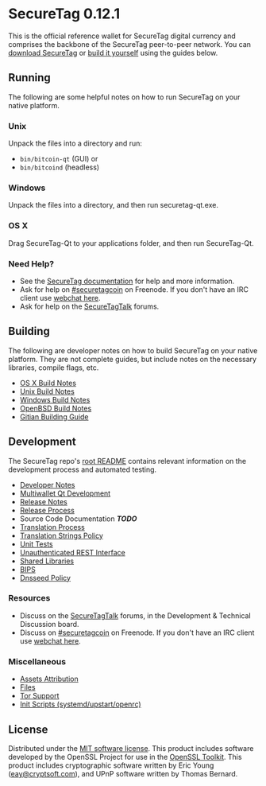 SecureTag 0.12.1
=====================

This is the official reference wallet for SecureTag digital currency and comprises the backbone of the SecureTag peer-to-peer network. You can [download SecureTag](https://www.securetag.org/downloads/) or [build it yourself](#building) using the guides below.

Running
---------------------
The following are some helpful notes on how to run SecureTag on your native platform.

### Unix

Unpack the files into a directory and run:

- `bin/bitcoin-qt` (GUI) or
- `bin/bitcoind` (headless)

### Windows

Unpack the files into a directory, and then run securetag-qt.exe.

### OS X

Drag SecureTag-Qt to your applications folder, and then run SecureTag-Qt.

### Need Help?

* See the [SecureTag documentation](https://securetagcoin.atlassian.net/wiki/display/DOC)
for help and more information.
* Ask for help on [#securetagcoin](http://webchat.freenode.net?channels=securetagcoin) on Freenode. If you don't have an IRC client use [webchat here](http://webchat.freenode.net?channels=securetagcoin).
* Ask for help on the [SecureTagTalk](https://securetagtalk.org/) forums.

Building
---------------------
The following are developer notes on how to build SecureTag on your native platform. They are not complete guides, but include notes on the necessary libraries, compile flags, etc.

- [OS X Build Notes](build-osx.md)
- [Unix Build Notes](build-unix.md)
- [Windows Build Notes](build-windows.md)
- [OpenBSD Build Notes](build-openbsd.md)
- [Gitian Building Guide](gitian-building.md)

Development
---------------------
The SecureTag repo's [root README](/README.md) contains relevant information on the development process and automated testing.

- [Developer Notes](developer-notes.md)
- [Multiwallet Qt Development](multiwallet-qt.md)
- [Release Notes](release-notes.md)
- [Release Process](release-process.md)
- Source Code Documentation ***TODO***
- [Translation Process](translation_process.md)
- [Translation Strings Policy](translation_strings_policy.md)
- [Unit Tests](unit-tests.md)
- [Unauthenticated REST Interface](REST-interface.md)
- [Shared Libraries](shared-libraries.md)
- [BIPS](bips.md)
- [Dnsseed Policy](dnsseed-policy.md)

### Resources
* Discuss on the [SecureTagTalk](https://securetagtalk.org/) forums, in the Development & Technical Discussion board.
* Discuss on [#securetagcoin](http://webchat.freenode.net/?channels=securetagcoin) on Freenode. If you don't have an IRC client use [webchat here](http://webchat.freenode.net/?channels=securetagcoin).

### Miscellaneous
- [Assets Attribution](assets-attribution.md)
- [Files](files.md)
- [Tor Support](tor.md)
- [Init Scripts (systemd/upstart/openrc)](init.md)

License
---------------------
Distributed under the [MIT software license](http://www.opensource.org/licenses/mit-license.php).
This product includes software developed by the OpenSSL Project for use in the [OpenSSL Toolkit](https://www.openssl.org/). This product includes
cryptographic software written by Eric Young ([eay@cryptsoft.com](mailto:eay@cryptsoft.com)), and UPnP software written by Thomas Bernard.
